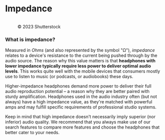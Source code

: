 # Impedance

<figure><img src="https://images.versus.io/property/impedance-1598573212708.variety.jpg" alt=""><figcaption><p>© 2023 Shutterstock</p></figcaption></figure>

### What is impedance?

Measured in _Ohms_ (and also represented by the symbol "Ω"), _impedance_ relates to a device's resistance to the current being pushed through by the audio source. The reason why this value matters is that **headphones with lower impedance typically require less power to deliver optimal audio levels**. This works quite well with the mobile devices that consumers mostly use to listen to music (or podcasts, or audiobooks) these days.

Higher-impedance headphones demand more power to deliver their full audio reproduction potential – a reason why they are better paired with sturdy amplification. Headphones used in the audio industry often (but not always) have a high impedance value, as they're matched with powerful amps and may fulfill specific requirements of professional studio systems.

Keep in mind that high impedance doesn't necessarily imply superior (nor inferior) audio quality. We recommend that you always make use of our search features to compare more features and choose the headphones that better cater to your needs.
